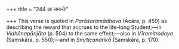 +++
title = "244 आ समाप्तेः"

+++
This verse is quoted in *Parāśaramādhava* (Ācāra, p. 459) as describing
the reward that accrues to the life-long Student;—in *Vidhānapārijāta*
(p. 504) to the same effect;—also in *Vīramitrodaya* (Saṃskāra, p.
550);—and in *Smṛticandrikā* (Saṃskāra, p. 170).




